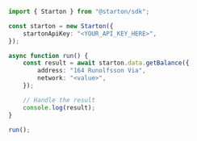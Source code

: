 <!-- Start SDK Example Usage [usage] -->
```typescript
import { Starton } from "@starton/sdk";

const starton = new Starton({
    startonApiKey: "<YOUR_API_KEY_HERE>",
});

async function run() {
    const result = await starton.data.getBalance({
        address: "164 Runolfsson Via",
        network: "<value>",
    });

    // Handle the result
    console.log(result);
}

run();

```
<!-- End SDK Example Usage [usage] -->